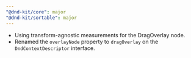 ```yaml
---
"@dnd-kit/core": major
"@dnd-kit/sortable": major
---
```


- Using transform-agnostic measurements for the DragOverlay node.
- Renamed the `overlayNode` property to `dragOverlay` on the `DndContextDescriptor` interface.
